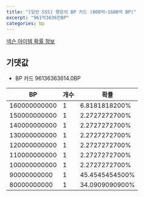 ```yaml
---
title: "[일반 SSS] 행운의 BP 카드 (800억~1600억 BP)"
excerpt: "961억3636만BP"
categories: bp
---
```

[넥슨 아이템 확률 정보](http://iteminfo.nexon.com/probability/fo4?sn=7447)

## 기댓값
  - BP 카드 96136363614.0BP

|BP|개수|확률|
|---|---|---|
|160000000000|1|6.8181818200%|
|150000000000|1|2.2727272700%|
|140000000000|1|2.2727272700%|
|130000000000|1|2.2727272700%|
|120000000000|1|2.2727272700%|
|110000000000|1|2.2727272700%|
|100000000000|1|2.2727272700%|
|90000000000|1|45.4545454500%|
|80000000000|1|34.0909090900%|
